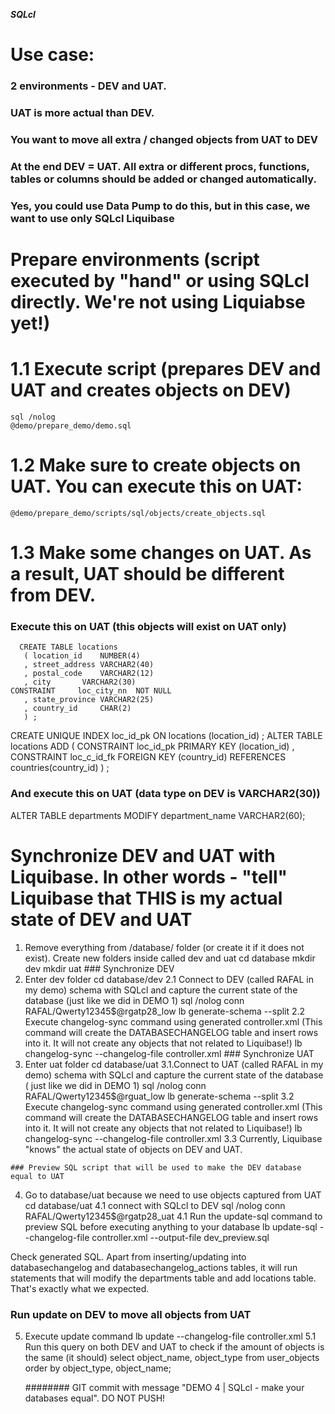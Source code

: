 ***SQLcl***
# Use case:
   ### 2 environments - DEV and UAT.
   ### UAT is more actual than DEV.
   ### You want to move all extra / changed objects from  UAT to DEV
   ### At the end DEV = UAT.  All extra or different procs, functions, tables or columns should be added or changed automatically.
   ### Yes, you could use Data Pump to do this, but in this case, we want to use only SQLcl Liquibase

# Prepare environments (script executed by "hand" or using SQLcl directly. We're not using Liquiabse yet!)
  # 1.1 Execute script (prepares DEV and UAT and creates objects on DEV)
    sql /nolog
    @demo/prepare_demo/demo.sql
  #  1.2 Make sure to create objects on UAT. You can execute this on UAT:
    @demo/prepare_demo/scripts/sql/objects/create_objects.sql
  # 1.3 Make some changes on UAT. As a result, UAT should be different from DEV.
  ### Execute this on UAT (this objects will exist on UAT only)
      CREATE TABLE locations
       ( location_id    NUMBER(4)
       , street_address VARCHAR2(40)
       , postal_code    VARCHAR2(12)
       , city       VARCHAR2(30)
    CONSTRAINT     loc_city_nn  NOT NULL
       , state_province VARCHAR2(25)
       , country_id     CHAR(2)
       ) ;
   CREATE UNIQUE INDEX loc_id_pk
   ON locations (location_id) ;
   ALTER TABLE locations
   ADD ( CONSTRAINT loc_id_pk
               PRIMARY KEY (location_id)
       , CONSTRAINT loc_c_id_fk
               FOREIGN KEY (country_id)
              REFERENCES countries(country_id) 
       ) ;
  ### And execute this on UAT (data type on DEV is VARCHAR2(30))
 ALTER TABLE departments MODIFY department_name  VARCHAR2(60);

  # Synchronize DEV and UAT with Liquibase. In other words - "tell" Liquibase that THIS is my actual state of DEV and UAT
  1. Remove everything from /database/ folder (or create it if it does not exist). Create new folders inside called dev and uat
    cd database
    mkdir dev
    mkdir uat
    ### Synchronize DEV
  2. Enter dev folder
    cd database/dev
  2.1 Connect to DEV (called RAFAL in my demo) schema with SQLcl and capture the current state of the database (just like we did in DEMO 1)
    sql /nolog
    conn RAFAL/Qwerty12345$@rgatp28_low
    lb generate-schema --split
  2.2 Execute changelog-sync command using generated controller.xml (This command will create the DATABASECHANGELOG table and insert rows into it. It will not create any objects that not related to Liquibase!)
    lb changelog-sync --changelog-file controller.xml
    ### Synchronize UAT
  3. Enter uat folder
    cd database/uat
  3.1.Connect to UAT (called RAFAL in my demo) schema with SQLcl and capture the current state of the database ( just like we did in DEMO 1)
    sql /nolog
    conn RAFAL/Qwerty12345$@rguat_low
    lb generate-schema --split
  3.2 Execute changelog-sync command using generated controller.xml (This command will create the DATABASECHANGELOG table and insert rows into it. It will not create any objects that not related to Liquibase!)
    lb changelog-sync --changelog-file controller.xml
  3.3 Currently, Liquibase "knows" the actual state of objects on DEV and UAT.

    ### Preview SQL script that will be used to make the DEV database equal to UAT
  4. Go to database/uat because we need to use objects captured from UAT
  cd database/uat
  4.1 connect with SQLcl to DEV
  sql /nolog
  conn RAFAL/Qwerty12345$@rgatp28_uat
  4.1 Run the update-sql command to preview SQL before executing anything to your database
  lb update-sql --changelog-file controller.xml --output-file dev_preview.sql
  
  Check generated SQL. Apart from inserting/updating into databasechangelog and databasechangelog_actions tables, it will run statements that will modify the departments table and add locations table. That's exactly what we expected.

  ### Run update on DEV to move all objects from UAT
  5. Execute update command
     lb update --changelog-file controller.xml
  5.1 Run this query on both DEV and UAT to check if the amount of objects is the same (it should)
    select object_name, 
     object_type
    from user_objects
    order by object_type, object_name;

      ######## GIT commit with message "DEMO 4 | SQLcl - make your databases equal". DO NOT PUSH!


